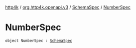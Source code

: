 [http4k](../../index.md) / [org.http4k.openapi.v3](../index.md) / [SchemaSpec](index.md) / [NumberSpec](./-number-spec.md)

# NumberSpec

`object NumberSpec : `[`SchemaSpec`](index.md)